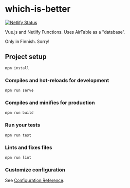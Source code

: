 # which-is-better
[![Netlify Status](https://api.netlify.com/api/v1/badges/263b8215-e7d5-4404-989f-ad2f75b1a456/deploy-status)](https://app.netlify.com/sites/nifty-mestorf-1e49c0/deploys)

Vue.js and Netlify Functions. Uses AirTable as a "database". 

Only in Finnish. Sorry!

## Project setup
```
npm install
```

### Compiles and hot-reloads for development
```
npm run serve
```

### Compiles and minifies for production
```
npm run build
```

### Run your tests
```
npm run test
```

### Lints and fixes files
```
npm run lint
```

### Customize configuration
See [Configuration Reference](https://cli.vuejs.org/config/).
